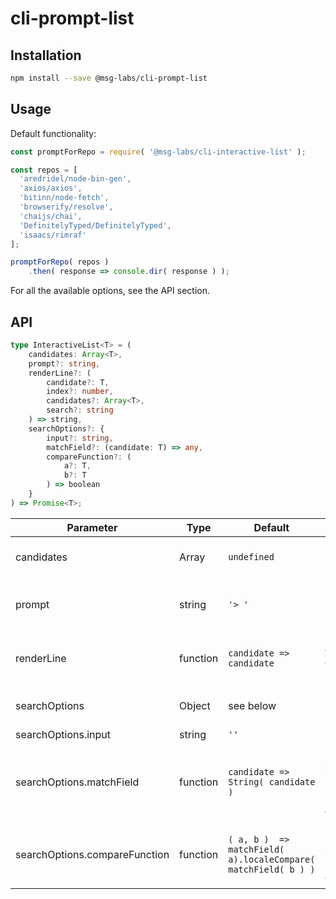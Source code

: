 # cli-prompt-list

## Installation

```sh
npm install --save @msg-labs/cli-prompt-list
```

## Usage

Default functionality:

```js
const promptForRepo = require( '@msg-labs/cli-interactive-list' );

const repos = [
  'aredridel/node-bin-gen',
  'axios/axios',
  'bitinn/node-fetch',
  'browserify/resolve',
  'chaijs/chai',
  'DefinitelyTyped/DefinitelyTyped',
  'isaacs/rimraf'
];

promptForRepo( repos )
    .then( response => console.dir( response ) );

```
For all the available options, see the API section.

## API
```typescript
type InteractiveList<T> = (
    candidates: Array<T>,
    prompt?: string,
    renderLine?: (
        candidate?: T,
        index?: number,
        candidates?: Array<T>,
        search?: string
    ) => string,
    searchOptions?: {
        input?: string,
        matchField?: (candidate: T) => any,
        compareFunction?: (
            a?: T,
            b?: T
        ) => boolean
    }
) => Promise<T>;
```


| Parameter | Type | Default | Description |
|-|-|-|-|
| candidates | Array | `undefined` | List of elements to search |
| prompt | string | `'> '` | Text to be displayed next to the input |
| renderLine | function | `candidate => candidate` | Used to transform the output of each line |
| searchOptions | Object | see below | Custom search options |
| searchOptions.input | string | `''` | Initial input |
| searchOptions.matchField | function | `candidate => String( candidate )` | Selects which field will be used in the compare function |
| searchOptions.compareFunction | function | `( a, b )  => matchField( a).localeCompare( matchField( b ) )` | Defines how fields will be sorted after the search |

